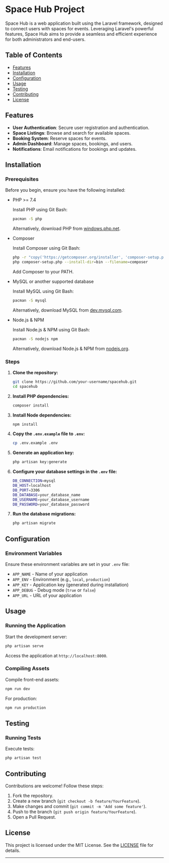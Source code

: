 # Space Hub Project 

Space Hub is a web application built using the Laravel framework, designed to connect users with spaces for events. Leveraging Laravel's powerful features, Space Hub aims to provide a seamless and efficient experience for both administrators and end-users.

## Table of Contents
- [Features](#features)
- [Installation](#installation)
- [Configuration](#configuration)
- [Usage](#usage)
- [Testing](#testing)
- [Contributing](#contributing)
- [License](#license)

## Features

- **User Authentication**: Secure user registration and authentication.
- **Space Listings**: Browse and search for available spaces.
- **Booking System**: Reserve spaces for events.
- **Admin Dashboard**: Manage spaces, bookings, and users.
- **Notifications**: Email notifications for bookings and updates.

## Installation

### Prerequisites
Before you begin, ensure you have the following installed:

- PHP >= 7.4

  Install PHP using Git Bash:
  ```sh
  pacman -S php
  ```

  Alternatively, download PHP from [windows.php.net](https://windows.php.net/download).

- Composer

  Install Composer using Git Bash:
  ```sh
  php -r "copy('https://getcomposer.org/installer', 'composer-setup.php');"
  php composer-setup.php --install-dir=bin --filename=composer
  ```

  Add Composer to your PATH.

- MySQL or another supported database

  Install MySQL using Git Bash:
  ```sh
  pacman -S mysql
  ```

  Alternatively, download MySQL from [dev.mysql.com](https://dev.mysql.com/downloads/mysql).

- Node.js & NPM

  Install Node.js & NPM using Git Bash:
  ```sh
  pacman -S nodejs npm
  ```

  Alternatively, download Node.js & NPM from [nodejs.org](https://nodejs.org/).

### Steps

1. **Clone the repository:**
    ```sh
    git clone https://github.com/your-username/spacehub.git
    cd spacehub
    ```

2. **Install PHP dependencies:**
    ```sh
    composer install
    ```

3. **Install Node dependencies:**
    ```sh
    npm install
    ```

4. **Copy the `.env.example` file to `.env`:**
    ```sh
    cp .env.example .env
    ```

5. **Generate an application key:**
    ```sh
    php artisan key:generate
    ```

6. **Configure your database settings in the `.env` file:**
    ```sh
    DB_CONNECTION=mysql
    DB_HOST=localhost
    DB_PORT=3306
    DB_DATABASE=your_database_name
    DB_USERNAME=your_database_username
    DB_PASSWORD=your_database_password
    ```

7. **Run the database migrations:**
    ```sh
    php artisan migrate
    ```

## Configuration

### Environment Variables

Ensure these environment variables are set in your `.env` file:

- `APP_NAME` - Name of your application
- `APP_ENV` - Environment (e.g., `local`, `production`)
- `APP_KEY` - Application key (generated during installation)
- `APP_DEBUG` - Debug mode (`true` or `false`)
- `APP_URL` - URL of your application

## Usage

### Running the Application

Start the development server:
```sh
php artisan serve
```
Access the application at `http://localhost:8000`.

### Compiling Assets

Compile front-end assets:
```sh
npm run dev
```
For production:
```sh
npm run production
```

## Testing

### Running Tests

Execute tests:
```sh
php artisan test
```

## Contributing

Contributions are welcome! Follow these steps:

1. Fork the repository.
2. Create a new branch (`git checkout -b feature/YourFeature`).
3. Make changes and commit (`git commit -m 'Add some feature'`).
4. Push to the branch (`git push origin feature/YourFeature`).
5. Open a Pull Request.

## License

This project is licensed under the MIT License. See the [LICENSE](LICENSE) file for details.

---



